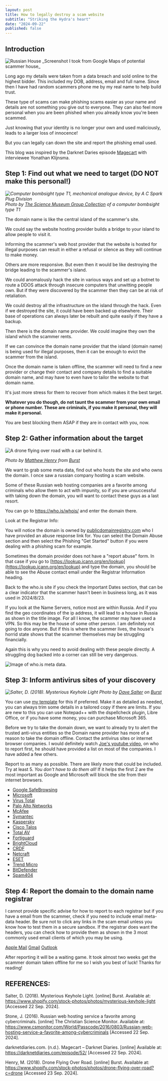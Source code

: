 ```yaml
---
layout: post
title: How to legally destroy a scam website
subtitle: "Striking the Hydra's heart"
date: "2024-09-22"
published: false
---
```


## Introduction

<img src="../images/0001-01-31/russian_house.png" class="image fit" alt="Russian House"/>
_Screenshot I took from Google Maps of potential scammer house_

Long ago my details were taken from a data breach and sold online to the highest bidder. This included my DOB, address, email and full name. Since then I have had random scammers phone me by my real name to help build trust. 

These type of scams can make phishing scams easier as your name and details are not something you give out to everyone. They can also feel more personal when you are been phished when you already know you're been scammed.

Just knowing that your identity is no longer your own and used maliciously, leads to a larger loss of innocence!

But you can legally can down the site and report the phishing email used. 

This blog was inspired by the Darknet Daries episode [Magecart](https://darknetdiaries.com/episode/52/) with interviewee Yonathan Klijnsma. 

## Step 1: Find out what we need to target (DO NOT make this personal!)

_<img src="../images/0001-01-31/medium_1983_1462__0006_.jpg" class="image fit" alt="Computer bombsight type T1, mechanical analogue device, by A C Spark Plug Division"/>
Photo by <a href="https://collection.sciencemuseumgroup.org.uk/objects/co62556/aircraft-bomb-aiming-mechanical-computer">The Science Museum Group Collection</a> of a computer bombsight type T1<a href="https://collection.sciencemuseumgroup.org.uk/objects/co62556/aircraft-bomb-aiming-mechanical-computer"></a>_

The domain name is like the central island of the scammer's site. 

We could say the website hosting provider builds a bridge to your island to allow people to visit it.

Informing the scammer's web host provider that the website is hosted for illegal purposes can result in either a refusal or silence as they will continue to make money. 

Others are more responsive. But even then it would be like destroying the bridge leading to the scammer's island. 

We could anomalously hack the site in various ways and set up a botnet to route a DDOS attack through insecure computers that unwitting people own. But if they were discovered by the scammer then they can be at risk of retaliation.

We could destroy all the infrastructure on the island through the hack. Even if we destroyed the site, it could have been backed up elsewhere. Their base of operations can always later be rebuilt and quite easily if they have a backup.

Then there is the domain name provider. We could imagine they own the island which the scammer rents. 

If we can convince the domain name provider that the island (domain name) is being used for illegal purposes, then it can be enough to evict the scammer from the island. 

Once the domain name is taken offline, the scammer will need to find a new provider or change their contact and company details to find a suitable domain name, and may have to even have to tailor the website to that domain name.

It's just more stress for them to recover from which makes it the best target. 

**Whatever you do though, do not taunt the scammer from your own email or phone number. These are criminals, if you make it personal, they will make it personal.**

You are best blocking them ASAP if they are in contact with you, now.

## Step 2: Gather information about the target

<img src="../images/0001-01-31/drone-flying-over-road.jpg" class="image fit" alt="A drone flying over road with a car behind it."/> 

_Photo by <a href="https://www.shopify.com/stock-photos/@matthew_henry?utm_campaign=photo_credit&amp;utm_content=Browse+Free+HD+Images+of+Drone+View+Of+Car+Driving+Through+Forest&amp;utm_medium=referral&amp;utm_source=credit">Matthew Henry</a> from <a href="https://www.shopify.com/stock-photos/api-nature?utm_campaign=photo_credit&amp;utm_content=Browse+Free+HD+Images+of+Drone+View+Of+Car+Driving+Through+Forest&amp;utm_medium=referral&amp;utm_source=credit">Burst</a>_

We want to grab some meta data, find out who hosts the site and who owns the domain. I once saw a russian company hosting a scam website. 

Some of these Russian web hosting companies are a favorite among criminals who allow them to act with impunity, so if you are unsuccessful with taking down the domain, you will want to contact these guys as a last resort. 

You can go to https://who.is/whois/ and enter the domain there.

Look at the Registrar Info:

You will notice the domain is owned by [publicdomainregistry.com](https://publicdomainregistry.com/process-for-handling-abuse/) who I have provided an abuse response link for. You can select the Domain Abuse section and then select the Phishing "Get Started" button if you were dealing with a phishing scam for example.

Sometimes the domain provider does not have a "report abuse" form. In that case if you go to [https://lookup.icann.org/en/lookup](https://lookup.icann.org/en/lookup) and type the domain, you should be able to see the Abuse contact email under the Registrar Information heading. 

Back to the who.is site if you check the Important Dates section, that can be a clear indicator that the scammer hasn't been in business long, as it was used in 2024/8/23.

If you look at the Name Servers, notice most are within Russia. And if you find the geo coordinates of the ip address, it will lead to a house in Russia as shown in the title image. For all I know, the scammer may have used a VPN. So this may be the house of some other person. I am definitely not going to dox anyone. But if this is where the scammer lives, the house's horrid state shows that the scammer themselves may be struggling financially. 

Again this is why you need to avoid dealing with these people directly. A struggling dog backed into a corner can still be very dangerous. 

<img src="../images/0001-01-31/Screenshot 2024-09-23 210607.png" class="image fit" alt="Image of who.is meta data."/>

## Step 3: Inform antivirus sites of your discovery

_<img src="../images/0001-01-31/mysterious-keyhole-light.jpg" class="image fit" alt="Salter, D. (2018). Mysterious Keyhole Light"/>
Photo by <a href="https://www.shopify.com/stock-photos/@saltyshots">Dave Salter</a> on <a href="https://www.shopify.com/stock-photos">Burst</a>_

You can use [my template](https://gist.github.com/LayersOfAbstraction/aabca490d4cd60f3dfbbadb32690aac6) for this if preferred. Make it as detailed as needed, you can always trim some details in a tailored copy if there are limits. If you are new to this you can use Notepad++ with the dspellcheck plugin, Libre Office, or if you have some money, you can purchase Microsoft 365. 

Before we try to take the domain down, we want to already try to alert the trusted anti-virus entities so the Domain name provider has more of a reason to take the domain offline. Contact the antivirus sites or internet browser companies. I would definitely watch [Joe's youtube video](https://www.youtube.com/watch?v=0fIUiv9-UFk), on who to report first, he should have provided a list on most of the companies. I have added a few others.   

Report to as many as possible. There are likely more that could be included. Try at least 5. _You don't have to do them all!_ If it helps the first 2 are the most important as Google and Microsoft will block the site from their internet browsers.

* [Google SafeBrowsing](https://safebrowsing.google.com/safebrowsing/report_phish/)
* [Microsoft](https://www.microsoft.com/en-us/wdsi/support/report-unsafe-site)
* [Virus Total](https://www.virustotal.com/gui/home/upload)
* [Palo Alto Networks](https://urlfiltering.paloaltonetworks.com/)
* [McAfee](https://sitelookup.mcafee.com/)
* [Symantec](https://sitereview.symantec.com/#/) 
* [Kaspersky](https://opentip.kaspersky.com/) 
* [Cisco Talos](https://talosintelligence.com/reputation_center) 
* [Total AV](https://www.totalav.com/submit-file)
* [Fortiguard](https://www.fortiguard.com/webfilter) 
* [BrightCloud](https://www.brightcloud.com/tools/url-ip-lookup.php)
* [CRDF](https://threatcenter.crdf.fr/submit_url.html)
* [Netcraft](https://report.netcraft.com/report) 
* [ESET](https://phishing.eset.com/en-us/report)
* [Trend Micro](https://global.sitesafety.trendmicro.com/index.php)
* [BitDefender](https://www.bitdefender.com/consumer/support/answer/29358/)
* [Spam404](https://www.spam404.com/report.html) 


## Step 4: Report the domain to the domain name registrar 

I cannot provide specific advise for how to report to each registrar but if you have a email from the scammer, check if you need to include email meta-data header. Be sure not to click any links in the scam email unless you know how to test them in a secure sandbox. If the registrar does want the headers, you can check how to provide them as shown in the 3 most commonly used email clients of which you may be using. 

[Apple Mail](https://support.apple.com/en-au/guide/mail/mlhlp1089/mac#:~:text=Go%20to%20the%20Mail%20app,View%20%3E%20Message%20%3E%20Default%20Headers.)
[Gmail](https://support.google.com/mail/answer/29436?hl=en)
[Outlook](https://support.microsoft.com/en-au/office/view-internet-message-headers-in-outlook-cd039382-dc6e-4264-ac74-c048563d212c)

After reporting it will be a waiting game. It took almost two weeks get the scammer domain taken offline for me so I wish you best of luck! Thanks for reading!

## REFERENCES:

Salter, D. (2018). Mysterious Keyhole Light. [online] Burst. Available at: https://www.shopify.com/stock-photos/photos/mysterious-keyhole-light [Accessed 22 Sep. 2024].

Stone, J. (2016). Russian web hosting service a favorite among cybercriminals. [online] The Christian Science Monitor. Available at: https://www.csmonitor.com/World/Passcode/2016/0803/Russian-web-hosting-service-a-favorite-among-cybercriminals [Accessed 22 Sep. 2024].

darknetdiaries.com. (n.d.). Magecart – Darknet Diaries. [online] Available at: https://darknetdiaries.com/episode/52/ [Accessed 22 Sep. 2024].

‌Henry, M. (2018). Drone Flying Over Road. [online] Burst. Available at: https://www.shopify.com/stock-photos/photos/drone-flying-over-road?c=drone [Accessed 23 Sep. 2024].